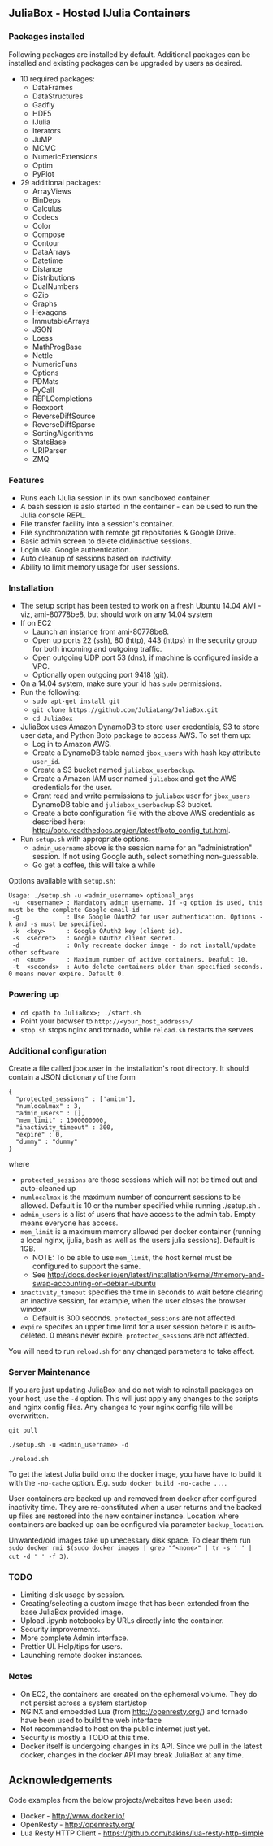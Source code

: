 ## JuliaBox - Hosted IJulia Containers

### Packages installed

Following packages are installed by default. Additional packages can be installed and existing packages can be upgraded by users as desired.

- 10 required packages:
    - DataFrames
    - DataStructures
    - Gadfly
    - HDF5
    - IJulia
    - Iterators
    - JuMP
    - MCMC
    - NumericExtensions
    - Optim
    - PyPlot
- 29 additional packages:
    - ArrayViews
    - BinDeps
    - Calculus
    - Codecs
    - Color
    - Compose
    - Contour
    - DataArrays
    - Datetime
    - Distance
    - Distributions
    - DualNumbers
    - GZip
    - Graphs
    - Hexagons
    - ImmutableArrays
    - JSON
    - Loess
    - MathProgBase
    - Nettle
    - NumericFuns
    - Options
    - PDMats
    - PyCall
    - REPLCompletions
    - Reexport
    - ReverseDiffSource
    - ReverseDiffSparse
    - SortingAlgorithms
    - StatsBase
    - URIParser
    - ZMQ

### Features

- Runs each IJulia session in its own sandboxed container.
- A bash session is aslo started in the container - can be used to run the Julia console REPL.
- File transfer facility into a session's container.
- File synchronization with remote git repositories &amp; Google Drive.
- Basic admin screen to delete old/inactive sessions.
- Login via. Google authentication.
- Auto cleanup of sessions based on inactivity.
- Ability to limit memory usage for user sessions.


### Installation

- The setup script has been tested to work on a fresh Ubuntu 14.04 AMI - viz, ami-80778be8, but should work on any 14.04 system
- If on EC2
    - Launch an instance from ami-80778be8.
    - Open up ports 22 (ssh), 80 (http), 443 (https) in the security group for both incoming and outgoing traffic. 
    - Open outgoing UDP port 53 (dns), if machine is configured inside a VPC.
    - Optionally open outgoing port 9418 (git).
- On a 14.04 system, make sure your id has `sudo` permissions.
- Run the following:
    - `sudo apt-get install git`
    - `git clone https://github.com/JuliaLang/JuliaBox.git`
    - `cd JuliaBox`
- JuliaBox uses Amazon DynamoDB to store user credentials, S3 to store user data, and Python Boto package to access AWS. To set them up:
    - Log in to Amazon AWS.
    - Create a DynamoDB table named `jbox_users` with hash key attribute `user_id`.
    - Create a S3 bucket named `juliabox_userbackup`.
    - Create a Amazon IAM user named `juliabox` and get the AWS credentials for the user.
    - Grant read and write permissions to `juliabox` user for `jbox_users` DynamoDB table and `juliabox_userbackup` S3 bucket.
    - Create a boto configuration file with the above AWS credentials as described here: <http://boto.readthedocs.org/en/latest/boto_config_tut.html>.
- Run `setup.sh` with appropriate options.
    - `admin_username` above is the session name for an "administration" session. If not using Google auth, select something non-guessable.
    - Go get a coffee, this will take a while


Options available with `setup.sh`:

```
Usage: ./setup.sh -u <admin_username> optional_args
 -u  <username> : Mandatory admin username. If -g option is used, this must be the complete Google email-id
 -g             : Use Google OAuth2 for user authentication. Options -k and -s must be specified.
 -k  <key>      : Google OAuth2 key (client id).
 -s  <secret>   : Google OAuth2 client secret.
 -d             : Only recreate docker image - do not install/update other software
 -n  <num>      : Maximum number of active containers. Deafult 10.
 -t  <seconds>  : Auto delete containers older than specified seconds. 0 means never expire. Default 0.
```


### Powering up

- `cd <path to JuliaBox>; ./start.sh`
- Point your browser to `http://<your_host_address>/`
- `stop.sh` stops nginx and tornado, while `reload.sh` restarts the servers


### Additional configuration
Create a file called jbox.user in the installation's root directory. It should contain a JSON dictionary of the form

```
{
  "protected_sessions" : ['amitm'],
  "numlocalmax" : 3,
  "admin_users" : [],
  "mem_limit" : 1000000000,
  "inactivity_timeout" : 300,
  "expire" : 0,
  "dummy" : "dummy"
}
```

where 

- `protected_sessions` are those sessions which will not be timed out and auto-cleaned up
- `numlocalmax` is the maximum number of concurrent sessions to be allowed. Default is 10 or the number specified while running ./setup.sh .
- `admin_users` is a list of users that have access to the admin tab. Empty means everyone has access.
- `mem_limit` is a maximum memory allowed per docker container (running a local nginx, ijulia, bash as well as the users julia sessions). Default is 1GB.
    - NOTE: To be able to use `mem_limit`, the host kernel must be configured to support the same. 
    - See <http://docs.docker.io/en/latest/installation/kernel/#memory-and-swap-accounting-on-debian-ubuntu> 
- `inactivity_timeout` specifies the time in seconds to wait before clearing an inactive session, for example, when the user closes the browser window . 
    - Default is 300 seconds. `protected_sessions` are not affected.
- `expire` specifes an upper time limit for a user session before it is auto-deleted. 0 means never expire. `protected_sessions` are not affected.


You will need to run `reload.sh` for any changed parameters to take affect.


### Server Maintenance

If you are just updating JuliaBox and do not wish to reinstall packages on your host, use the `-d` option. This will just apply any changes to the scripts and nginx config files. Any changes to your nginx config file will be overwritten.

```
git pull

./setup.sh -u <admin_username> -d 

./reload.sh
```

To get the latest Julia build onto the docker image, you have have to build it with the `-no-cache` option. E.g. `sudo docker build -no-cache ...`.

User containers are backed up and removed from docker after configured inactivity time. They are re-constituted when a user returns and the backed up files are restored into the new container instance. Location where containers are backed up can be configured via parameter `backup_location`.

Unwanted/old images take up unecessary disk space. To clear them run `sudo docker rmi $(sudo docker images | grep "^<none>" | tr -s ' ' | cut -d ' ' -f 3)`.


### TODO
- Limiting disk usage by session.
- Creating/selecting a custom image that has been extended from the base JuliaBox provided image.
- Upload .ipynb notebooks by URLs directly into the container.
- Security improvements.
- More complete Admin interface.
- Prettier UI. Help/tips for users.
- Launching remote docker instances.


### Notes

- On EC2, the containers are created on the ephemeral volume. They do not persist across a system start/stop
- NGINX and embedded Lua (from <http://openresty.org/>) and tornado have been used to build the web interface
- Not recommended to host on the public internet just yet. 
- Security is mostly a TODO at this time.
- Docker itself is undergoing changes in its API. Since we pull in the latest docker, changes in the docker API may break JuliaBox at any time.
  
## Acknowledgements 

Code examples from the below projects/websites have been used:
- Docker - <http://www.docker.io/>
- OpenResty - <http://openresty.org/>
- Lua Resty HTTP Client - <https://github.com/bakins/lua-resty-http-simple>

